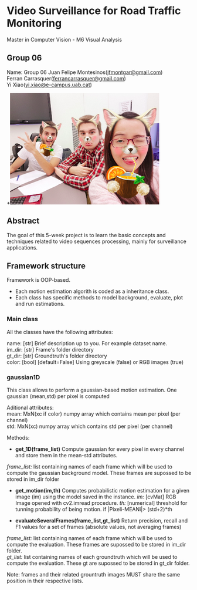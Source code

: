 # Video Surveillance for Road Traffic Monitoring
Master in Computer Vision - M6 Visual Analysis

## Group 06
Name: Group 06 
Juan Felipe Montesinos(jfmontgar@gmail.com)  
Ferran Carrasquer(ferrancarrasquer@gmail.com)  
Yi Xiao(yi.xiao@e-campus.uab.cat)  

+![](header.png)

## Abstract   
The goal of this 5-week project is to learn the basic concepts and techniques related to video sequences processing, mainly for surveillance applications.

## Framework structure
Framework is OOP-based.  
* Each motion estimation algorith is coded as a inheritance class.
* Each class has specific methods to model background, evaluate, plot and run estimations.

### Main class
All the classes have the following attributes:

name: [str] Brief description up to you. For example dataset name.  
im_dir: [str] Frame's folder directory  
gt_dir: [str] Groundtruth's folder directory  
color: [bool] [default=False] Using greyscale (false) or RGB images (true)  

### gaussian1D
This class allows to perform a gaussian-based motion estimation. One gaussian (mean,std) per pixel is computed

Aditional attributes:  
mean: MxN(xc if color) numpy array which contains mean per pixel (per channel)  
std:  MxN(xc) numpy array which contains std per pixel (per channel)  

Methods:  
* **get_1D(frame_list)**
Compute gaussian for every pixel in every channel and store them in the mean-std attributes.

*frame_list:* list containing names of each frame which will be used to compute the gaussian background model. These frames
are supossed to be stored in im_dir folder

* **get_motion(im,th)**
Computes probabilistic motion estimation for a given image (im) using the model saved in the instance.
*im:* [cvMat] RGB Image opened with cv2.imread procedure.
*th:* [numerical] threshold for tunning probability of being motion.
		if |Pixeli-MEANi|> (std+2)*th 

* **evaluateSeveralFrames(frame_list,gt_list)**
Return precision, recall and F1 values for a set of frames (absolute values, not averaging frames)

*frame_list:* list containing names of each frame which will be used to compute the evaluation. These frames
are supossed to be stored in im_dir folder.  
*gt_list:* list containing names of each groundtruth which will be used to compute the evaluation. These gt
are supossed to be stored in gt_dir folder.  

Note: frames and their related grountruth images MUST share the same position in their respective lists.

